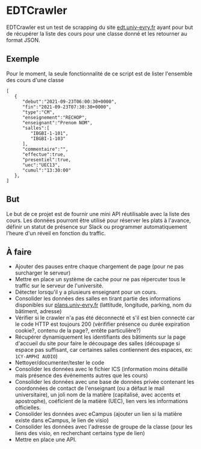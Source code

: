 # EDTCrawler

EDTCrawler est un test de scrapping du site [edt.univ-evry.fr](https://edt.univ-evry.fr) ayant pour but de récupérer la liste des cours pour une classe donné et les retourner au format JSON. 

## Exemple

Pour le moment, la seule fonctionnalité de ce script est de lister l'ensemble des cours d'une classe
```
[
   {
      "debut":"2021-09-23T06:00:30+0000",
      "fin":"2021-09-23T07:30:30+0000",
      "type":"CM",
      "enseignement":"RECHOP",
      "enseignant":"Prenom NOM",
      "salles":[
         "IBGBI-1-101",
         "IBGBI-1-103"
      ],
      "commentaire":"",
      "effectue":true,
      "presentiel":true,
      "uec":"UEC13",
      "cumul":"13:30:00"
   },
]
```
## But
Le but de ce projet est de fournir une mini API réutilisable avec la liste des cours. Les données pourront être utilisé pour réserver les plats à l'avance, définir un statut de présence sur Slack ou programmer automatiquement l'heure d'un réveil en fonction du traffic. 

## À faire
* Ajouter des pauses entre chaque chargement de page (pour ne pas surcharger le serveur)
* Mettre en place un système de cache pour ne pas répercuter tous le traffic sur le serveur de l'université.
* Détecter lorsqu'il y a plusieurs enseignant pour un cours.
* Consolider les données des salles en tirant partie des informations disponibles sur [plans.univ-evry.fr](http://plans.univ-evry.fr) (lattitude, longitude, parking, nom du bâtiment, adresse)
* Vérifier si le crawler n'a pas été déconnecté et s'il est bien connecté car le code HTTP est toujours 200 (vérififier présence ou durée expiration cookie?, contenu de la page?, entête particulière?) 
* Récupérer dynamiquement les identifiants des bâtiments sur la page d'accueil du site pour faire le découpage des salles (découpage si espace pas suffisant, car certaines salles contiennent des espaces, ex: `1CY-AMPHI AUDIO`)
* Nettoyer/documenter/tester le code
* Consolider les données avec le fichier ICS (information moins détaillé mais présence des événements autres que les cours)
* Consolider les données avec une base de données privée contenant les coordonnées de contact de l'enseignant (ou a défaut le mail universitaire), un joli nom de la matière (capitalisé, avec accents et apostrophe), coéficient de la matière (UEC), lien vers les informations officielles.
* Consolider les données avec eCampus (ajouter un lien si la matière existe dans eCampus, le lien de visio)
* Consolider les données avec l'adresse de groupe de la classe (pour les liens des visio, en recherchant certains type de lien)
* Mettre en place une API.